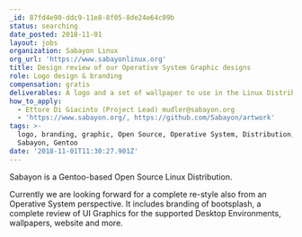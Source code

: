 ```yaml
---
_id: 87fd4e90-ddc9-11e8-8f05-8de24e64c09b
status: searching
date_posted: 2018-11-01
layout: jobs
organization: Sabayon Linux
org_url: 'https://www.sabayonlinux.org'
title: Design review of our Operative System Graphic designs
role: Logo design & branding
compensation: gratis
deliverables: A logo and a set of wallpaper to use in the Linux Distribution
how_to_apply:
  - Ettore Di Giacinto (Project Lead) mudler@sabayon.org
  - 'https://www.sabayon.org/, https://github.com/Sabayon/artwork'
tags: >-
  logo, branding, graphic, Open Source, Operative System, Distribution, Linux,
  Sabayon, Gentoo
date: '2018-11-01T11:30:27.901Z'
---
```

Sabayon is a Gentoo-based Open Source Linux Distribution. 

Currently we are looking forward for a complete re-style also from an Operative System perspective. It includes branding of bootsplash, a complete review of UI Graphics for the supported Desktop Environments, wallpapers, website and more.
